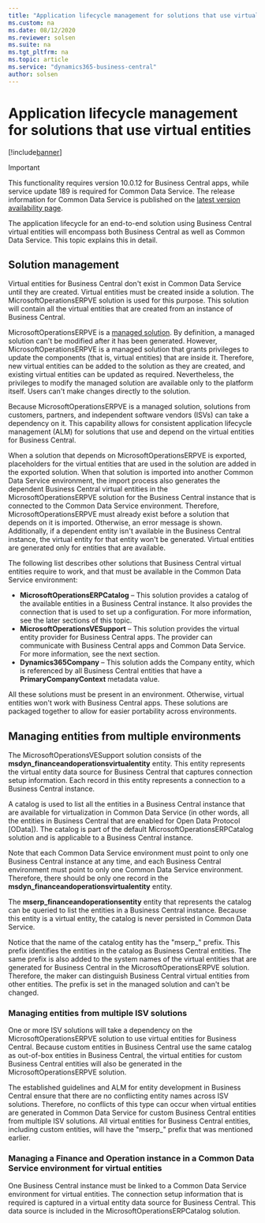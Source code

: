 ```yaml
---
title: "Application lifecycle management for solutions that use virtual entities"
ms.custom: na
ms.date: 08/12/2020
ms.reviewer: solsen
ms.suite: na
ms.tgt_pltfrm: na
ms.topic: article
ms.service: "dynamics365-business-central"
author: solsen
---
```


# Application lifecycle management for solutions that use virtual entities

[!include[banner](../includes/banner.md)]

> [!IMPORTANT]
> This functionality requires version 10.0.12 for Business Central apps, while service update 189 is required for Common Data Service. The release information for Common Data Service is published on the [latest version availability page](https://docs.microsoft.com/business-applications-release-notes/dynamics/released-versions/dynamics-365ce#all-version-availability).

The application lifecycle for an end-to-end solution using Business Central virtual entities will encompass both Business Central as well as Common Data Service. This topic explains this in detail.

## Solution management

Virtual entities for Business Central don't exist in Common Data Service until they are created. Virtual entities must be created inside a solution. The MicrosoftOperationsERPVE solution is used for this purpose. This solution will contain all the virtual entities that are created from an instance of Business Central.

MicrosoftOperationsERPVE is a [managed solution](https://docs.microsoft.com/powerapps/developer/common-data-service/introduction-solutions). By definition, a managed solution can't be modified after it has been generated. However, MicrosoftOperationsERPVE is a managed solution that grants privileges to update the components (that is, virtual entities) that are inside it. Therefore, new virtual entities can be added to the solution as they are created, and existing virtual entities can be updated as required. Nevertheless, the privileges to modify the managed solution are available only to the platform itself. Users can't make changes directly to the solution.

Because MicrosoftOperationsERPVE is a managed solution, solutions from customers, partners, and independent software vendors (ISVs) can take a dependency on it. This capability allows for consistent application lifecycle management (ALM) for solutions that use and depend on the virtual entities for Business Central.

When a solution that depends on MicrosoftOperationsERPVE is exported, placeholders for the virtual entities that are used in the solution are added in the exported solution. When that solution is imported into another Common Data Service environment, the import process also generates the dependent Business Central virtual entities in the MicrosoftOperationsERPVE solution for the Business Central instance that is connected to the Common Data Service environment. Therefore, MicrosoftOperationsERPVE must already exist before a solution that depends on it is imported. Otherwise, an error message is shown. Additionally, if a dependent entity isn't available in the Business Central instance, the virtual entity for that entity won't be generated. Virtual entities are generated only for entities that are available.

The following list describes other solutions that Business Central virtual entities require to work, and that must be available in the Common Data Service environment:

- **MicrosoftOperationsERPCatalog** – This solution provides a catalog of the available entities in a Business Central instance. It also provides the connection that is used to set up a configuration. For more information, see the later sections of this topic.
- **MicrosoftOperationsVESupport** – This solution provides the virtual entity provider for Business Central apps. The provider can communicate with Business Central apps and Common Data Service. For more information, see the next section.
- **Dynamics365Company** – This solution adds the Company entity, which is referenced by all Business Central entities that have a **PrimaryCompanyContext** metadata value.

All these solutions must be present in an environment. Otherwise, virtual entities won't work with Business Central apps. These solutions are packaged together to allow for easier portability across environments.

## Managing entities from multiple environments

The MicrosoftOperationsVESupport solution consists of the **msdyn\_financeandoperationsvirtualentity** entity. This entity represents the virtual entity data source for Business Central that captures connection setup information. Each record in this entity represents a connection to a Business Central instance.

A catalog is used to list all the entities in a Business Central instance that are available for virtualization in Common Data Service (in other words, all the entities in Business Central that are enabled for Open Data Protocol \[OData\]). The catalog is part of the default MicrosoftOperationsERPCatalog solution and is applicable to a Business Central instance.

Note that each Common Data Service environment must point to only one Business Central instance at any time, and each Business Central environment must point to only one Common Data Service environment. Therefore, there should be only one record in the **msdyn\_financeandoperationsvirtualentity** entity.

The **mserp\_financeandoperationsentity** entity that represents the catalog can be queried to list the entities in a Business Central instance. Because this entity is a virtual entity, the catalog is never persisted in Common Data Service.

Notice that the name of the catalog entity has the "mserp\_" prefix. This prefix identifies the entities in the catalog as Business Central entities. The same prefix is also added to the system names of the virtual entities that are generated for Business Central in the MicrosoftOperationsERPVE solution. Therefore, the maker can distinguish Business Central virtual entities from other entities. The prefix is set in the managed solution and can't be changed.

### Managing entities from multiple ISV solutions

One or more ISV solutions will take a dependency on the MicrosoftOperationsERPVE solution to use virtual entities for Business Central. Because custom entities in Business Central use the same catalog as out-of-box entities in Business Central, the virtual entities for custom Business Central entities will also be generated in the MicrosoftOperationsERPVE solution.

The established guidelines and ALM for entity development in Business Central ensure that there are no conflicting entity names across ISV solutions. Therefore, no conflicts of this type can occur when virtual entities are generated in Common Data Service for custom Business Central entities from multiple ISV solutions. All virtual entities for Business Central entities, including custom entities, will have the "mserp\_" prefix that was mentioned earlier.

### Managing a Finance and Operation instance in a Common Data Service environment for virtual entities

One Business Central instance must be linked to a Common Data Service environment for virtual entities. The connection setup information that is required is captured in a virtual entity data source for Business Central. This data source is included in the MicrosoftOperationsERPCatalog solution.
